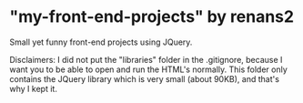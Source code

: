 # "my-front-end-projects" by renans2
Small yet funny front-end projects using JQuery.

Disclaimers: I did not put the "libraries" folder in the .gitignore, because I want you to be able to open and run the HTML's normally. This folder only contains the JQuery library which is very small (about 90KB), and that's why I kept it.
